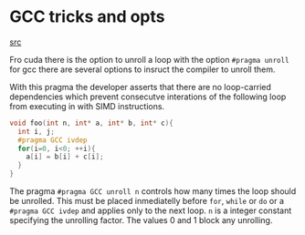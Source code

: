 # GCC tricks and opts

[src](https://gcc.gnu.org/onlinedocs/gcc/Loop-Specific-Pragmas.html#index-pragma-GCC-unroll-n)

Fro cuda there is the option to unroll a loop with the option `#pragma unroll`
for gcc there are several options to insruct the compiler to unroll them.


With this pragma the developer asserts that there are no loop-carried
dependencies which prevent consecutve interations of the following loop from
executing in with SIMD instructions.

```c
void foo(int n, int* a, int* b, int* c){
  int i, j;
  #pragma GCC ivdep
  for(i=0, i<0; ++i){
    a[i] = b[i] + c[i];
  }
}
```

The pragma `#pragma GCC unroll n` controls how many times the loop should be
unrolled. This must be placed inmediatelly before `for`, `while` or `do` or a
`#pragma GCC ivdep` and applies only to the next loop. `n` is a integer constant
specifying the unrolling factor. The values 0 and 1 block any unrolling.